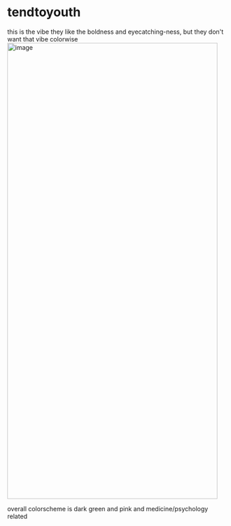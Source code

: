 # tendtoyouth

this is the vibe they like the boldness and eyecatching-ness, but they don't want that vibe colorwise 
<img width="480" height="1039" alt="image" src="https://github.com/user-attachments/assets/7376cf16-b192-417a-98e9-a97acfe3fa87" />


overall colorscheme is dark green and pink and medicine/psychology related

